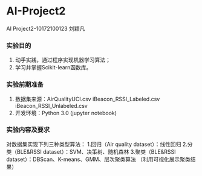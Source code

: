 # AI-Project2
AI Project2-10172100123 刘颖凡

### 实验目的
1. 动手实践，通过程序实现机器学习算法；
2. 学习并掌握Scikit-learn函数库。

### 实验前期准备
1. 数据集来源：AirQualityUCI.csv
iBeacon_RSSI_Labeled.csv
iBeacon_RSSI_Unlabeled.csv
2. 开发环境：Python 3.0 (jupyter notebook)

### 实验内容及要求
对数据集实现下列三种类型算法：
1.回归（Air quality dataset）：线性回归
2.分类（BLE&RSSI dataset）：SVM、决策树、随机森林
3.聚类（BLE&RSSI dataset）：DBScan、K-means、GMM、层次聚类算法
（利用可视化展示聚类结果）


